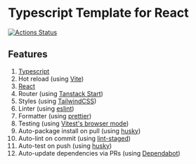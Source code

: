 # Typescript Template for React

[![Actions Status](https://github.com/MarkSFrancis/ts-react-template/workflows/Build/badge.svg)](https://github.com/MarkSFrancis/ts-react-template/actions)

## Features

1. [Typescript](https://www.typescriptlang.org/)
1. Hot reload (using [Vite](https://vitejs.dev/))
1. [React](https://reactjs.org/)
1. Router (using [Tanstack Start](https://tanstack.com/router/latest/docs/framework/react/start/overview))
1. Styles (using [TailwindCSS](https://tailwindcss.com/))
1. Linter (using [eslint](https://eslint.org/))
1. Formatter (using [prettier](https://prettier.io/))
1. Testing (using [Vitest's browser mode](https://vitest.dev/guide/browser/))
1. Auto-package install on pull (using [husky](https://typicode.github.io/husky))
1. Auto-lint on commit (using [lint-staged](https://github.com/okonet/lint-staged))
1. Auto-test on push (using [husky](https://typicode.github.io/husky))
1. Auto-update dependencies via PRs (using [Dependabot](https://dependabot.com/))
